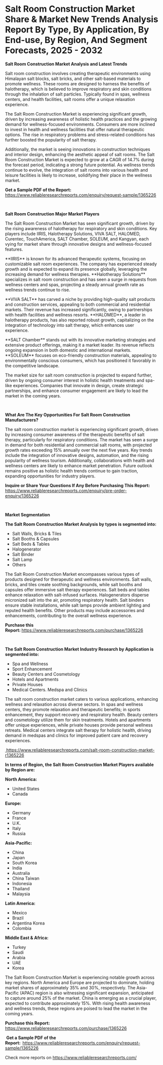 <p><h1>Salt Room Construction Market Share & Market New Trends Analysis Report By Type, By Application, By End-use, By Region, And Segment Forecasts, 2025 - 2032</h1></p><p><strong>Salt Room Construction Market Analysis and Latest Trends</strong></p>
<p><p>Salt room construction involves creating therapeutic environments using Himalayan salt blocks, salt bricks, and other salt-based materials to promote wellness. These rooms are designed to harness the benefits of halotherapy, which is believed to improve respiratory and skin conditions through the inhalation of salt particles. Typically found in spas, wellness centers, and health facilities, salt rooms offer a unique relaxation experience.</p><p>The Salt Room Construction Market is experiencing significant growth, driven by increasing awareness of holistic health practices and the growing demand for wellness-focused environments. Consumers are more inclined to invest in health and wellness facilities that offer natural therapeutic options. The rise in respiratory problems and stress-related conditions has further boosted the popularity of salt therapy.</p><p>Additionally, the market is seeing innovations in construction techniques and interior design, enhancing the aesthetic appeal of salt rooms. The Salt Room Construction Market is expected to grow at a CAGR of 14.7% during the forecast period, indicating a strong future potential. As wellness trends continue to evolve, the integration of salt rooms into various health and leisure facilities is likely to increase, solidifying their place in the wellness market.</p></p>
<p><strong>Get a Sample PDF of the Report:&nbsp;</strong> <a href="https://www.reliableresearchreports.com/enquiry/request-sample/1365226?utm_campaign=2264&utm_medium=2&utm_source=Github&utm_content=ia&utm_term=22032025&utm_id=salt-room-construction">https://www.reliableresearchreports.com/enquiry/request-sample/1365226</a></p>
<p>&nbsp;</p>
<p><strong>Salt Room Construction Major Market Players</strong></p>
<p><p>The Salt Room Construction Market has seen significant growth, driven by the rising awareness of halotherapy for respiratory and skin conditions. Key players include IIRIS, Halotherapy Solutions, VIVA SALT, HALOMED, Curentec, TouchAmerica, SALT Chamber, SOLEUM, and Kangyan, each vying for market share through innovative designs and wellness-focused features.</p><p>**IIRIS** is known for its advanced therapeutic systems, focusing on customizable salt room experiences. The company has experienced steady growth and is expected to expand its presence globally, leveraging the increasing demand for wellness therapies. **Halotherapy Solutions** specializes in salt room construction and has seen a surge in requests from wellness centers and spas, projecting a steady annual growth rate as wellness trends continue to rise.</p><p>**VIVA SALT** has carved a niche by providing high-quality salt products and construction services, appealing to both commercial and residential markets. Their revenue has increased significantly, owing to partnerships with health facilities and wellness resorts. **HALOMED**, a leader in halotherapy products, has also reported robust growth, capitalizing on the integration of technology into salt therapy, which enhances user experience.</p><p>**SALT Chamber** stands out with its innovative marketing strategies and extensive product offerings, making it a market leader. Its revenue reflects ongoing expansion in both domestic and international markets. **SOLEUM** focuses on eco-friendly construction materials, appealing to environmentally conscious consumers, which has positioned it favorably in the competitive landscape.</p><p>The market size for salt room construction is projected to expand further, driven by ongoing consumer interest in holistic health treatments and spa-like experiences. Companies that innovate in design, create strategic partnerships, and enhance consumer engagement are likely to lead the market in the coming years.</p></p>
<p>&nbsp;</p>
<p><strong>What Are The Key Opportunities For Salt Room Construction Manufacturers?</strong></p>
<p><p>The salt room construction market is experiencing significant growth, driven by increasing consumer awareness of the therapeutic benefits of salt therapy, particularly for respiratory conditions. The market has seen a surge in demand for both residential and commercial salt rooms, with projected growth rates exceeding 15% annually over the next five years. Key trends include the integration of innovative designs, automation, and the rising popularity of wellness tourism. Additionally, collaborations with health and wellness centers are likely to enhance market penetration. Future outlook remains positive as holistic health trends continue to gain traction, expanding opportunities for industry players.</p></p>
<p><strong>Inquire or Share Your Questions If Any Before Purchasing This Report:</strong> <a href="https://www.reliableresearchreports.com/enquiry/pre-order-enquiry/1365226?utm_campaign=2264&utm_medium=2&utm_source=Github&utm_content=ia&utm_term=22032025&utm_id=salt-room-construction">https://www.reliableresearchreports.com/enquiry/pre-order-enquiry/1365226</a></p>
<p>&nbsp;</p>
<p><strong>Market Segmentation</strong></p>
<p><strong>The Salt Room Construction Market Analysis by types is segmented into:</strong></p>
<p><ul><li>Salt Walls, Bricks & Tiles</li><li>Salt Booths & Capsules</li><li>Salt Beds & Tables</li><li>Halogenerator</li><li>Salt Binder</li><li>Salt Lamp</li><li>Others</li></ul></p>
<p><p>The Salt Room Construction Market encompasses various types of products designed for therapeutic and wellness environments. Salt walls, bricks, and tiles create soothing backgrounds, while salt booths and capsules offer immersive salt therapy experiences. Salt beds and tables enhance relaxation with salt-infused surfaces. Halogenerators disperse micronized salt into the air, promoting respiratory health. Salt binders ensure stable installations, while salt lamps provide ambient lighting and reputed health benefits. Other products may include accessories and enhancements, contributing to the overall wellness experience.</p></p>
<p><strong>Purchase this Report:&nbsp;</strong><a href="https://www.reliableresearchreports.com/purchase/1365226?utm_campaign=2264&utm_medium=2&utm_source=Github&utm_content=ia&utm_term=22032025&utm_id=salt-room-construction">https://www.reliableresearchreports.com/purchase/1365226</a></p>
<p>&nbsp;</p>
<p><strong>The Salt Room Construction Market Industry Research by Application is segmented into:</strong></p>
<p><ul><li>Spa and Wellness</li><li>Sport Enhancement</li><li>Beauty Centers and Cosmetology</li><li>Hotels and Apartments</li><li>Private Houses</li><li>Medical Centers. Medspa and Clinics</li></ul></p>
<p><p>The salt room construction market caters to various applications, enhancing wellness and relaxation across diverse sectors. In spas and wellness centers, they promote relaxation and therapeutic benefits; in sports enhancement, they support recovery and respiratory health. Beauty centers and cosmetology utilize them for skin treatments. Hotels and apartments offer unique experiences, while private houses provide personal wellness retreats. Medical centers integrate salt therapy for holistic health, driving demand in medspas and clinics for improved patient care and recovery experiences.</p></p>
<p><a href="https://www.reliableresearchreports.com/salt-room-construction-market-r1365226?utm_campaign=2264&utm_medium=2&utm_source=Github&utm_content=ia&utm_term=22032025&utm_id=salt-room-construction">&nbsp;https://www.reliableresearchreports.com/salt-room-construction-market-r1365226</a></p>
<p><strong>In terms of Region, the Salt Room Construction Market Players available by Region are:</strong></p>
<p>
    <p> <strong> North America: </strong>
        <ul>
            <li>United States</li>
            <li>Canada</li>
        </ul>
        </p> 
    <p> <strong> Europe: </strong>
        <ul>
            <li>Germany</li>
            <li>France</li>
            <li>U.K.</li>
            <li>Italy</li>
            <li>Russia</li>
        </ul>
        </p> 
    <p> <strong> Asia-Pacific: </strong>
        <ul>
            <li>China</li>
            <li>Japan</li>
            <li>South Korea</li>
            <li>India</li>
            <li>Australia</li>
            <li>China Taiwan</li>
            <li>Indonesia</li>
            <li>Thailand</li>
            <li>Malaysia</li>
        </ul>
        </p> 
    <p> <strong> Latin America: </strong>
        <ul>
            <li>Mexico</li>
            <li>Brazil</li>
            <li>Argentina Korea</li>
            <li>Colombia</li>
        </ul>
        </p> 
    <p> <strong> Middle East & Africa: </strong>
        <ul>
            <li>Turkey</li>
            <li>Saudi</li>
            <li>Arabia</li>
            <li>UAE</li>
            <li>Korea</li>
        </ul>
    </p>
    </p>
<p><p>The Salt Room Construction Market is experiencing notable growth across key regions. North America and Europe are projected to dominate, holding market shares of approximately 35% and 30%, respectively. The Asia-Pacific (APAC) region is also witnessing significant expansion, anticipated to capture around 25% of the market. China is emerging as a crucial player, expected to contribute approximately 15%. With rising health awareness and wellness trends, these regions are poised to lead the market in the coming years.</p></p>
<p><strong>Purchase this Report: </strong><a href="https://www.reliableresearchreports.com/purchase/1365226?utm_campaign=2264&utm_medium=2&utm_source=Github&utm_content=ia&utm_term=22032025&utm_id=salt-room-construction">https://www.reliableresearchreports.com/purchase/1365226</a></p>
<p>&nbsp;<strong>Get a Sample PDF of the Report:&nbsp;&nbsp;</strong><a href="https://www.reliableresearchreports.com/enquiry/request-sample/1365226?utm_campaign=2264&utm_medium=2&utm_source=Github&utm_content=ia&utm_term=22032025&utm_id=salt-room-construction">https://www.reliableresearchreports.com/enquiry/request-sample/1365226</a></p>
<p><strong></strong></p>
<p>Check more reports on <a href="https://www.reliableresearchreports.com/?utm_campaign=2264&utm_medium=2&utm_source=Github&utm_content=ia&utm_term=22032025&utm_id=salt-room-construction">https://www.reliableresearchreports.com/</a></p>